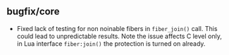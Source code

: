 ## bugfix/core

* Fixed lack of testing for non noinable fibers in `fiber_join()` call.
  This could lead to unpredictable results. Note the issue affects C
  level only, in Lua interface `fiber:join()` the protection is
  turned on already.
